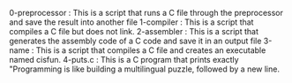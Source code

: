 0-preprocessor : This is a script that runs a C file through the preprocessor and save the result into another file
1-compiler : This is a script that compiles a C file but does not link.
2-assembler : This is a script that generates the assembly code of a C code and save it in an output file
3-name : This is a script that compiles a C file and creates an executable named cisfun.
4-puts.c : This is a C program that prints exactly "Programming is like building a multilingual puzzle, followed by a new line.
